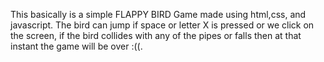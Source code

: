 This basically is a simple FLAPPY BIRD Game made using html,css, and javascript. The bird can jump if space or letter X is pressed or we click on the screen,
if the bird collides with any of the pipes or falls then at that instant the game will be over :((.

